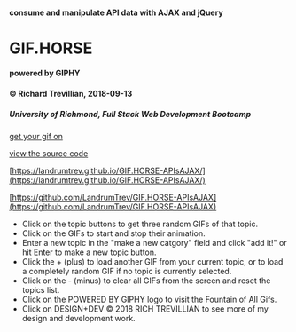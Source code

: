 #### consume and manipulate API data with AJAX and jQuery
# GIF.HORSE
#### powered by GIPHY
#### © Richard Trevillian, 2018-09-13
##### University of Richmond, Full Stack Web Development Bootcamp

[get your gif on](https://landrumtrev.github.io/GIF.HORSE-APIsAJAX/)

[view the source code](https://github.com/LandrumTrev/GIF.HORSE-APIsAJAX)

[https://landrumtrev.github.io/GIF.HORSE-APIsAJAX/](https://landrumtrev.github.io/GIF.HORSE-APIsAJAX/)

[https://github.com/LandrumTrev/GIF.HORSE-APIsAJAX](https://github.com/LandrumTrev/GIF.HORSE-APIsAJAX)


- Click on the topic buttons to get three random GIFs of that topic.
- Click on the GIFs to start and stop their animation.
- Enter a new topic in the "make a new catgory" field and click "add it!" or hit Enter to make a new topic button.
- Click the + (plus) to load another GIF from your current topic, or to load a completely random GIF if no topic is currently selected.
- Click on the - (minus) to clear all GIFs from the screen and reset the topics list.
- Click on the POWERED BY GIPHY logo to visit the Fountain of All Gifs.
- Click on DESIGN+DEV © 2018 RICH TREVILLIAN to see more of my design and development work.

